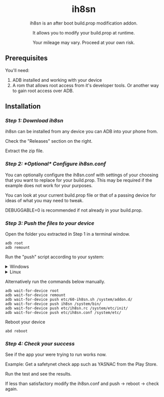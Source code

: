 <div align="center">

# ih8sn

ih8sn is an after boot build.prop modification addon.

It allows you to modify your build.prop at runtime.

Your mileage may vary. Proceed at your own risk.

</div>

## Prerequisites

You'll need:

1. ADB installed and working with your device
2. A rom that allows root access from it's developer tools. Or another way to gain root access over ADB.

## Installation

### *Step 1: Download ih8sn*

ih8sn can be installed from any device you can ADB into your phone from.

Check the "Releases" section on the right.

Extract the zip file.

### *Step 2: \*Optional\* Configure ih8sn.conf*

You can optionally configure the ih8sn.conf with settings of your choosing that you want to replace for your build.prop. This may be required if the example does not work for your purposes.

You can look at your current build.prop file or that of a passing device for ideas of what you may need to tweak.

DEBUGGABLE=0 is recommended if not already in your build.prop.

### *Step 3: Push the files to your device*

Open the folder you extracted in Step 1 in a terminal window.
```
adb root
adb remount
```
Run the "push" script according to your system:
<details>
<summary>Windows</summary>

```
.\push.ps1
```
You may have to enable running of powershell commands first.
</details>

<details>
<summary>Linux</summary>

```
./push.sh
```
</details>

Alternatively run the commands below manually.
```
adb wait-for-device root
adb wait-for-device remount
adb wait-for-device push etc/60-ih8sn.sh /system/addon.d/
adb wait-for-device push ih8sn /system/bin/
adb wait-for-device push etc/ih8sn.rc /system/etc/init/
adb wait-for-device push etc/ih8sn.conf /system/etc/
```
Reboot your device
```
abd reboot
```

### *Step 4: Check your success*
See if the app your were trying to run works now.

Example:
Get a safetynet check app such as YASNAC from the Play Store.

Run the test and see the results.

If less than satisfactory modify the ih8sn.conf and push -> reboot -> check again.